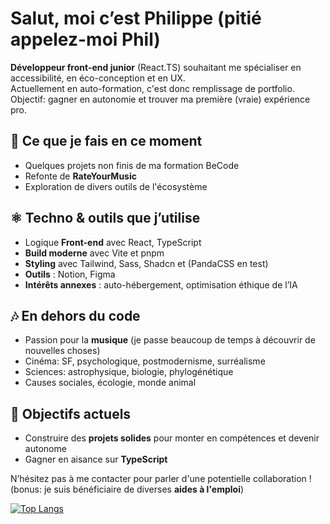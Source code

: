 # Salut, moi c’est Philippe (pitié appelez-moi Phil)  

**Développeur front-end junior** (React.TS) souhaitant me spécialiser en accessibilité, en éco-conception et en UX.  
Actuellement en auto-formation, c'est donc remplissage de portfolio.  
Objectif: gagner en autonomie et trouver ma première (vraie) expérience pro.  

## 🚧 Ce que je fais en ce moment
- Quelques projets non finis de ma formation BeCode
- Refonte de **RateYourMusic**
- Exploration de divers outils de l'écosystème

## ⚛ Techno & outils que j’utilise
- Logique **Front-end** avec React, TypeScript
- **Build moderne** avec Vite et pnpm
- **Styling** avec Tailwind, Sass, Shadcn et (PandaCSS en test)
- **Outils** : Notion, Figma  
- **Intérêts annexes** : auto-hébergement, optimisation éthique de l’IA  

## 🎶 En dehors du code
- Passion pour la **musique** (je passe beaucoup de temps à découvrir de nouvelles choses)  
- Cinéma: SF, psychologique, postmodernisme, surréalisme  
- Sciences: astrophysique, biologie, phylogénétique  
- Causes sociales, écologie, monde animal

## 🎯 Objectifs actuels
- Construire des **projets solides** pour monter en compétences et devenir autonome
- Gagner en aisance sur **TypeScript**      

N’hésitez pas à me contacter pour parler d'une potentielle collaboration ! (bonus: je suis bénéficiaire de diverses **aides à l'emploi**)

[![Top Langs](https://github-readme-stats.vercel.app/api/top-langs/?username=unphixedBug)](https://github.com/anuraghazra/github-readme-stats)

